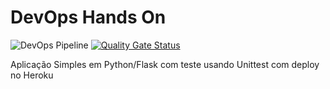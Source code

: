 # DevOps Hands On

![DevOps Pipeline](https://github.com/fd455f/devopslab/actions/workflows/pipeline.yml/badge.svg) [![Quality Gate Status](https://sonarcloud.io/api/project_badges/measure?project=fd455f_devopslab&metric=alert_status)](https://sonarcloud.io/summary/new_code?id=fd455f_devopslab)

Aplicação Simples em Python/Flask com teste usando Unittest com deploy no Heroku 

